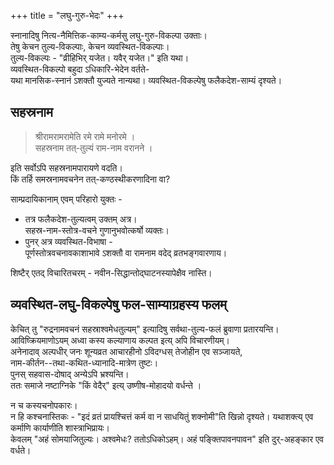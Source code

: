 +++
title = "लघु-गुरु-भेदः"
+++

स्नानादिषु नित्य-नैमित्तिक-काम्य-कर्मसु लघु-गुरु-विकल्पा उक्ताः।  
तेषु केचन तुल्य-विकल्पाः, केचन व्यवस्थित-विकल्पाः।  
तुल्य-विकल्पः - "व्रीहिभिर् यजेत। यवैर् यजेत।" इति यथा।  
व्यवस्थित-विकल्पो बहुदा ऽधिकारि-भेदेन वर्तते-  
यथा मानसिक-स्नानं ऽशक्तौ युज्यते नान्यथा।
व्यवस्थित-विकल्पेषु फलैकदेश-साम्यं दृश्यते।

## सहस्रनाम
> श्रीरामरामरामेति रमे रामे मनोरमे ।  
> सहस्रनाम तत्-तुल्यं राम-नाम वरानने ।

इति सर्वोऽपि सहस्रनामपारायणे वदति।  
किं तर्हि समस्रनामवचनेन तत्-कण्ठस्थीकरणादिना वा?

साम्प्रदायिकानाम् एवम् परिहारो युक्तः - 

- तत्र फलैकदेश-तुल्यत्वम् उक्तम् अत्र।  
  सहस्र-नाम-स्तोत्र-वचने गुणानुभवोत्कर्षो व्यक्तः।  
- पुनर् अत्र व्यवस्थित-विभाषा -  
  पूर्णस्तोत्रवचनावकाशाभावे ऽशक्तौ वा रामनाम वदेद् व्रतभङ्गवारणाय। 

शिष्टैर् एतद् विचारितचरम् - नवीन-सिद्धान्तोद्घाटनस्यापेक्षैव नास्ति।

## व्यवस्थित-लघु-विकल्पेषु फल-साम्याग्रहस्य फलम्
केचित् तु "रुद्रनामवचनं सहस्राश्वमेधतुल्यम्" इत्यादिषु सर्वथा-तुल्य-फलं ब्रुवाणा प्रतारयन्ति।  
आविष्क्रियमाणोऽयम् अध्वा कस्य कल्याणाय कल्पत इत्य् अपि विचारणीयम्।  
अनेनादाव् अल्पधीर् जनः शून्यव्रत आचारहीनो ऽविदग्धस् तेजोहीन एव सञ्जायते,  
नाम-कीर्तन--तथा-कथित-ध्यानादि-मात्रेण तुष्टः।  
पुनस् सहवास-दोषाद् अन्येऽपि भ्रश्यन्ति।  
ततः समाजे नष्टाग्निके "किं वेदैर्" इत्य् उष्णीष-मोहादयो वर्धन्ते ।  

न च कस्यचनोपकारः।  
न हि कश्चनास्तिकः - "इदं व्रतं प्रायश्चित्तं कर्म वा न साधयितुं शक्नोमी"ति खिन्नो दृश्यते। 
यथाशक्त्य् एव कर्माणि कार्याणीति शास्त्राभिप्रायः।  
केवलम् "अहं सोमयाजितुल्यः। अश्वमेधः? ततोऽधिकोऽहम्।  अहं पङ्क्तिपावनपावन" इति दुर्-अहङ्कार एव वर्धते।